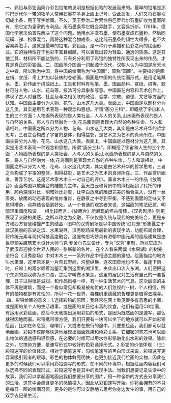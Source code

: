 一、彩铅与彩铅画简介彩色铅笔的发明是根据铅笔的发展而来的。最早的铅笔是那时巴罗代尔一带的牧羊人常用石墨在羊身上画上记号。受此启发，人们又将石墨块切成小条，用于写字绘画。不久，英王乔治二世索性将巴罗代尔石墨矿收为皇室所有，把它定为皇家的专利品。用石墨条写它既会弄脏手，又容易折断。1761年，德国化学家法伯首先解决了这个问题。他用水冲洗石墨，使石墨变成石墨粉，然后同硫磺、锑、松香混合，再将这种混合物成条，这比纯石墨条的韧性大得多，也不大容易弄脏手。这就是最早的铅笔。彩铅画，是一种介于素描和色彩之间的绘画形式。它的独特性在于色彩丰富且细腻，可以表现出较为轻盈、通透的质感。这是其他工具、材料所不能达到的，只有充分利用了彩铅的独特性所表现出来的作品，才算是真正的彩铅画。二、国画简介国画一词起源于汉代，汉朝人认为中国是居天地之中者，所以称为中国，将中国的绘画称为&#8220;中国画&#8221;，简称&#8220;国画&#8221;。主要指的是画在绢、宣纸、帛上并加以装裱的卷轴画。国画是中国的传统绘画形式，是用毛笔蘸水、墨、彩作画于绢或纸上。工具和材料有毛笔、墨、国画颜料、宣纸、绢等，题材可分人物、山水、花鸟等，技法可分具象和写意。中国画在内容和艺术创作上，体现了古人对自然、社会及与之相关联的政治、哲学、宗教、道德、文艺等方面的认知。中国画主要分为人物、花鸟、山水这几大类。表面上，中国画是以题材分为这几类，其实是用艺术表现一种观念和思想。所谓&#8220;画分三科&#8221;，即概括了宇宙和人生的三个方面：人物画所表现的是人类社会，人与人的关系;山水画所表现的是人与自然的关系，将人与自然融为一体;花鸟画则是表现大自然的各种生命，与人和谐相处。中国画之所以分为人物、花鸟、山水这几大类，其实是由艺术升华的哲学思考，三者之合构成了宇宙的整体，相得益彰，是艺术之为艺术的真谛所在。中国画主要分为人物、花鸟、山水这几大类。表面上，中国画是以题材分为这几类，其实是用艺术表现一种观念和思想。所谓&#8220;画分三科&#8221;，即概括了宇宙和人生的三个方面：人物画所表现的是人类社会，人与人的关系;山水画所表现的是人与自然的关系，将人与自然融为一体;花鸟画则是表现大自然的各种生命，与人和谐相处。中国画之所以分为人物、花鸟、山水这几大类，其实是由艺术升华的哲学思考，三者之合构成了宇宙的整体，相得益彰，是艺术之为艺术的真谛所在。三、作品赏析画者，善弄艺尔。这是艺术家木木三一对自己的评价。画者木木三一的作品《放鹰台》画面构图以放鹰台的雕塑为主体，蓝天白云和背景中的绿松起到了衬托的作用，颜色深浅对比，明暗对比适度，让李白放鹰的雕塑完美的融合进入，没有一丝唐突。放鹰的动态表现的惟妙惟肖，在静景之中寻到平衡，不感到画面的乏味又不觉得嘈杂，动静结合恰到好处。从一个普通的观赏者来说，这幅画的笔法细腻，明暗轻重调度和谐。 &#160;&#160;相比较而言，《放鹰台》所展现的怀古情愫，《汉秀剧场》则更展现了交融的美感。之所以称之为交融，不仅仅是传统与现代的完美结合，更是东方和西方智慧碰撞产生的结晶--图中的汉秀剧场是以中国传统&#8220;红灯笼&#8221;形象矗立于武汉美丽的东湖之滨、水果湖畔，汉秀剧场采用最新的表现手法，功能布局合理，将传统元素与现代科技高度融合。这座构思巧妙具有浓郁中国元素的超级建筑是由世界顶尖建筑艺术设计大师马克&#183;菲舍尔先生设计，专为&#8220;汉秀&#8221;定制，所以它成为了武汉市迎接全世界人民的一张崭新的名片。 在个人看来两幅《水果湖》的树完全符合《汉秀剧场》中对木木三一一系列作品中相通主题的猜想。绘画描绘的地方叫水果湖，这里原本是一片荒丘野岭，沟壑纵横，连农田菜地也不多。每逢下雨时，丘岭上的雨水顺着沟壑汇集到这里的湖汊里，由此出口流入东湖，人们便把这个东湖的湖汊称为水口湖，之后才叫做水果湖。这里的居民对生活有自己的一套哲理，日子过得很是滋润。和作品风格一样，有一种生活艺术的气息。这次画面的主体不再是建筑，而是一个看似常见却极易被匆忙的人们忽视的--树，个人相信，所有的植物都是有灵性的，所以一花一世界，每棵树里蕴藏的哲理更是值得去探寻。 &#160;四．彩铅绘画的意义：1.选择彩铅的原因：我经常在网上看见很多有意思的小画，或是画的某个人的生活趣事，或是画的某日他丰富的饮食，他们有运用CG绘画，有运用水彩绘画，然后今天我提出运用彩铅的形式，是因为既然画的是速写，那么就得因地而画。彩铅携带很方便，我们只要有一块可以坐下的地方就可以开始彩铅绘画，比如在休息室、咖啡厅，又或者在旅行的途中，只要想绘画，我们都可以就地而画。彩铅不仅能够快速地展现出画面效果和色彩关系，它细密的笔芯也可以画出物体的通透感和轻盈感，在必要的时候可以用水性彩铅融化出水彩的效果。除此之外，它携带方便，是速写形式中较好的色彩选择形式。2.彩铅的价值体现：（三）彩铅速写的价值体现。相对于钢笔速写，勾线笔速写的黑白形式来说，彩铅速写更容易吸引观者的眼球。彩色的物体鲜亮明快，也更加接近我们绘画的实物，因此在更多的时候我们可以采用彩铅速写的形式、在不同的环境中，根据绘画内容我们可以选择不同的表现形式，彩铅速写也是其中的表现手法。当我们想要记录生活中的故事，我们可以拿起画笔画出我们想要分享的图片，用一种全新的方式去分享我们的生活，这其中会蕴含更多的感情投入。因此从彩铅速写开始，你将会拥有的不只是每日一图的绘画习惯，更多的是你可以安静地去思考你身边发生的事，用自己的双手去记录生活。
